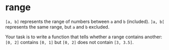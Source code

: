 # range

`[a, b]` represents the range of numbers between `a` and `b` (included). `]a, b[` represents the same range, but `a` and `b` excluded.

Your task is to write a function that tells whether a range contains another: `[0, 2]` contains `[0, 1]` but `[0, 2]` does not contain `[3, 3.5]`.
